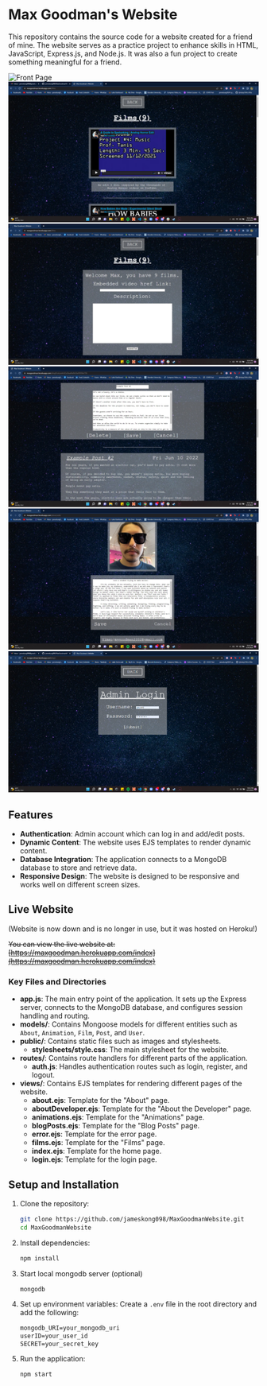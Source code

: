 # Max Goodman's Website

This repository contains the source code for a website created for a friend of mine. The website serves as a practice project to enhance skills in HTML, JavaScript, Express.js, and Node.js. It was also a fun project to create something meaningful for a friend.

![Front Page](demo_assets/front_page.gif)
![Films Page](demo_assets/sc_1.png)
![Edit Films Page](demo_assets/sc_2.jpeg)
![Edit Posts Page](demo_assets/sc_3.jpeg)
![Edit About Page](demo_assets/sc_4.jpeg)
![Admin Login Page](demo_assets/sc_5.png)

## Features

- **Authentication**: Admin account which can log in and add/edit posts.
- **Dynamic Content**: The website uses EJS templates to render dynamic content.
- **Database Integration**: The application connects to a MongoDB database to store and retrieve data.
- **Responsive Design**: The website is designed to be responsive and works well on different screen sizes.

## Live Website

(Website is now down and is no longer in use, but it was hosted on Heroku!)

~~You can view the live website at: [https://maxgoodman.herokuapp.com/index](https://maxgoodman.herokuapp.com/index)~~

### Key Files and Directories

- **app.js**: The main entry point of the application. It sets up the Express server, connects to the MongoDB database, and configures session handling and routing.
- **models/**: Contains Mongoose models for different entities such as `About`, `Animation`, `Film`, `Post`, and `User`.
- **public/**: Contains static files such as images and stylesheets.
  - **stylesheets/style.css**: The main stylesheet for the website.
- **routes/**: Contains route handlers for different parts of the application.
  - **auth.js**: Handles authentication routes such as login, register, and logout.
- **views/**: Contains EJS templates for rendering different pages of the website.
  - **about.ejs**: Template for the "About" page.
  - **aboutDeveloper.ejs**: Template for the "About the Developer" page.
  - **animations.ejs**: Template for the "Animations" page.
  - **blogPosts.ejs**: Template for the "Blog Posts" page.
  - **error.ejs**: Template for the error page.
  - **films.ejs**: Template for the "Films" page.
  - **index.ejs**: Template for the home page.
  - **login.ejs**: Template for the login page.

## Setup and Installation

1. Clone the repository:
    ```sh
    git clone https://github.com/jameskong098/MaxGoodmanWebsite.git
    cd MaxGoodmanWebsite
    ```

2. Install dependencies:
    ```sh
    npm install
    ```

3. Start local mongodb server (optional)
    ```sh
    mongodb
    ```

4. Set up environment variables:
    Create a `.env` file in the root directory and add the following:
    ```env
    mongodb_URI=your_mongodb_uri
    userID=your_user_id
    SECRET=your_secret_key
    ```

5. Run the application:
    ```sh
    npm start
    ```
